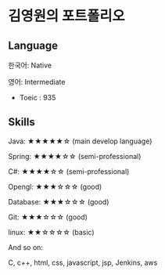 # 김영원의 포트폴리오

## Language
한국어: Native

영어: Intermediate

- Toeic : 935

## Skills
Java:	    ★★★★★☆ (main develop language)

Spring:	  ★★★★☆☆ (semi-professional)

C#: 	    ★★★★☆☆ (semi-professional)

Opengl:   ★★★☆☆☆ (good)

Database: ★★★☆☆☆ (good)

Git: 	    ★★★☆☆☆ (good)

linux: 	  ★★☆☆☆☆ (basic)

And so on: 

C, c++, html, css, javascript, jsp, Jenkins, aws

